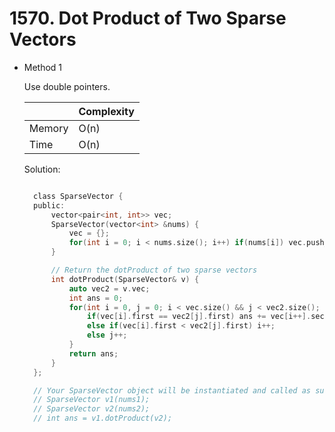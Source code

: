 # 1570. Dot Product of Two Sparse Vectors

- Method 1

  Use double pointers.

  |        | Complexity |
  | ------ | ---------- |
  | Memory | O(n)       |
  | Time   | O(n)       |

  Solution:

  ```h

    class SparseVector {
    public:
        vector<pair<int, int>> vec;
        SparseVector(vector<int> &nums) {
            vec = {};
            for(int i = 0; i < nums.size(); i++) if(nums[i]) vec.push_back({i, nums[i]});
        }

        // Return the dotProduct of two sparse vectors
        int dotProduct(SparseVector& v) {
            auto vec2 = v.vec;
            int ans = 0;
            for(int i = 0, j = 0; i < vec.size() && j < vec2.size(); ) {
                if(vec[i].first == vec2[j].first) ans += vec[i++].second * vec2[j++].second;
                else if(vec[i].first < vec2[j].first) i++;
                else j++;
            }
            return ans;
        }
    };

    // Your SparseVector object will be instantiated and called as such:
    // SparseVector v1(nums1);
    // SparseVector v2(nums2);
    // int ans = v1.dotProduct(v2);

  ```

<!-- - Method 2

    This is another method.

    | |   Complexity  |
    | ----------- | ----------- |
    |  Memory     | O(n) |
    |      Time       |  O(n) |


    Solution:

    ``` h



    ```

- Additional Knowledge:

    Here are some additional knowledge.



<br> -->
